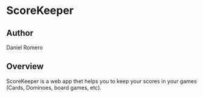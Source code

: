 ScoreKeeper
=========

Author
--------
Daniel Romero

Overview
----------

ScoreKeeper is a web app thet helps you to keep your scores in your games (Cards, Dominoes, board games, etc).

